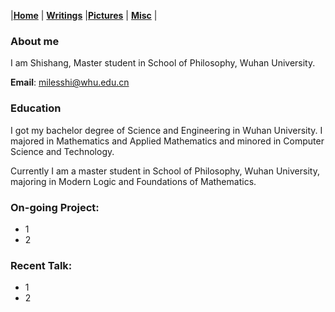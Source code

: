 |[<b>Home</b>](https://shishang2002.github.io/) | [<b>Writings</b>](../publication/list) |[<b>Pictures</b>](../photo/page) | [<b>Misc</b>](../misc/list) |

### About me
I am Shishang, Master student in School of Philosophy, Wuhan University. 

**Email**: milesshi@whu.edu.cn

### Education
I got my bachelor degree of  Science and Engineering in Wuhan University. I majored in Mathematics and Applied Mathematics and minored in  Computer Science and Technology.

Currently I am a master student in School of Philosophy, Wuhan University, majoring in Modern Logic and Foundations of Mathematics.

### On-going Project:

- 1
- 2

### Recent Talk:

- 1
- 2
